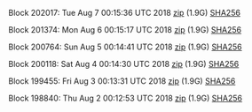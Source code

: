 Block 202017: Tue Aug  7 00:15:36 UTC 2018 [zip](https://dash-bootstrap.ams3.digitaloceanspaces.com/testnet/2018-08-07/bootstrap.dat.zip) (1.9G) [SHA256](https://dash-bootstrap.ams3.digitaloceanspaces.com/testnet/2018-08-07/sha256.txt)

Block 201374: Mon Aug  6 00:15:17 UTC 2018 [zip](https://dash-bootstrap.ams3.digitaloceanspaces.com/testnet/2018-08-06/bootstrap.dat.zip) (1.9G) [SHA256](https://dash-bootstrap.ams3.digitaloceanspaces.com/testnet/2018-08-06/sha256.txt)

Block 200764: Sun Aug  5 00:14:41 UTC 2018 [zip](https://dash-bootstrap.ams3.digitaloceanspaces.com/testnet/2018-08-05/bootstrap.dat.zip) (1.9G) [SHA256](https://dash-bootstrap.ams3.digitaloceanspaces.com/testnet/2018-08-05/sha256.txt)

Block 200118: Sat Aug  4 00:14:30 UTC 2018 [zip](https://dash-bootstrap.ams3.digitaloceanspaces.com/testnet/2018-08-04/bootstrap.dat.zip) (1.9G) [SHA256](https://dash-bootstrap.ams3.digitaloceanspaces.com/testnet/2018-08-04/sha256.txt)

Block 199455: Fri Aug  3 00:13:31 UTC 2018 [zip](https://dash-bootstrap.ams3.digitaloceanspaces.com/testnet/2018-08-03/bootstrap.dat.zip) (1.9G) [SHA256](https://dash-bootstrap.ams3.digitaloceanspaces.com/testnet/2018-08-03/sha256.txt)

Block 198840: Thu Aug  2 00:12:53 UTC 2018 [zip](https://dash-bootstrap.ams3.digitaloceanspaces.com/testnet/2018-08-02/bootstrap.dat.zip) (1.9G) [SHA256](https://dash-bootstrap.ams3.digitaloceanspaces.com/testnet/2018-08-02/sha256.txt)
